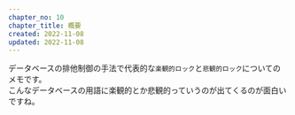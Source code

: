 ```yaml
---
chapter_no: 10
chapter_title: 概要
created: 2022-11-08
updated: 2022-11-08
---
```

データベースの排他制御の手法で代表的な`楽観的ロック`と`悲観的ロック`についてのメモです。  
こんなデータベースの用語に楽観的とか悲観的っていうのが出てくるのが面白いですね。